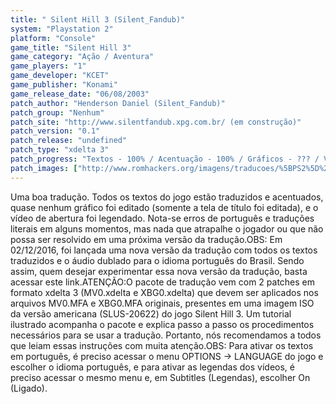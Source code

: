 ```yaml
---
title: " Silent Hill 3 (Silent_Fandub)"
system: "Playstation 2"
platform: "Console"
game_title: "Silent Hill 3"
game_category: "Ação / Aventura"
game_players: "1"
game_developer: "KCET"
game_publisher: "Konami"
game_release_date: "06/08/2003"
patch_author: "Henderson Daniel (Silent_Fandub)"
patch_group: "Nenhum"
patch_site: "http://www.silentfandub.xpg.com.br/ (em construção)"
patch_version: "0.1"
patch_release: "undefined"
patch_type: "xdelta 3"
patch_progress: "Textos - 100% / Acentuação - 100% / Gráficos - ??? / Vídeos - ???"
patch_images: ["http://www.romhackers.org/imagens/traducoes/%5BPS2%5D%20Silent%20Hill%203%20-%20Silent_Fandub%20-%201.jpg","http://www.romhackers.org/imagens/traducoes/%5BPS2%5D%20Silent%20Hill%203%20-%20Silent_Fandub%20-%202.jpg","http://www.romhackers.org/imagens/traducoes/%5BPS2%5D%20Silent%20Hill%203%20-%20Silent_Fandub%20-%203.jpg"]
---
```

Uma boa tradução. Todos os textos do jogo estão traduzidos e acentuados, quase nenhum gráfico foi editado (somente a tela de título foi editada), e o vídeo de abertura foi legendado. Nota-se erros de português e traduções literais em alguns momentos, mas nada que atrapalhe o jogador ou que não possa ser resolvido em uma próxima versão da tradução.OBS: Em 02/12/2016, foi lançada uma nova versão da tradução com todos os textos traduzidos e o áudio dublado para o idioma português do Brasil. Sendo assim, quem desejar experimentar essa nova versão da tradução, basta acessar este link.ATENÇÃO:O pacote de tradução vem com 2 patches em formato xdelta 3 (MV0.xdelta e XBG0.xdelta) que devem ser aplicados nos arquivos MV0.MFA e XBG0.MFA originais, presentes em uma imagem ISO da versão americana (SLUS-20622) do jogo Silent Hill 3. Um tutorial ilustrado acompanha o pacote e explica passo a passo os procedimentos necessários para se usar a tradução. Portanto, nós recomendamos a todos que leiam essas instruções com muita atenção.OBS: Para ativar os textos em português, é preciso acessar o menu OPTIONS -> LANGUAGE do jogo e escolher o idioma português, e para ativar as legendas dos vídeos, é preciso acessar o mesmo menu e, em Subtitles (Legendas), escolher On (Ligado).